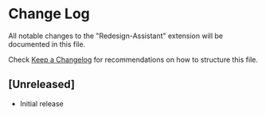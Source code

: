 # Change Log

All notable changes to the "Redesign-Assistant" extension will be documented in this file.

Check [Keep a Changelog](http://keepachangelog.com/) for recommendations on how to structure this file.

## [Unreleased]

- Initial release